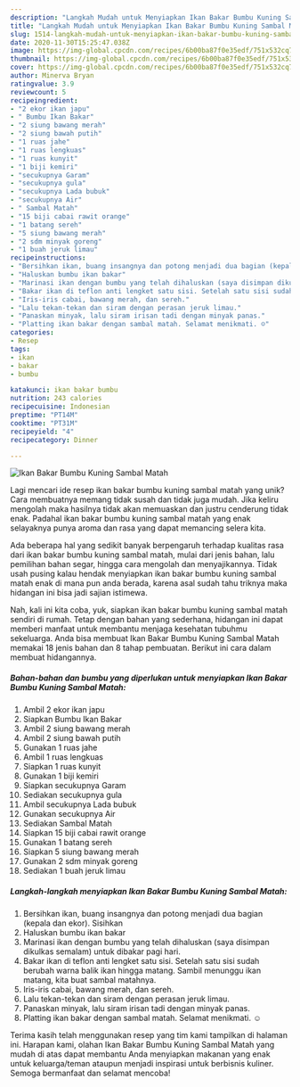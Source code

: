 ```yaml
---
description: "Langkah Mudah untuk Menyiapkan Ikan Bakar Bumbu Kuning Sambal Matah, Enak"
title: "Langkah Mudah untuk Menyiapkan Ikan Bakar Bumbu Kuning Sambal Matah, Enak"
slug: 1514-langkah-mudah-untuk-menyiapkan-ikan-bakar-bumbu-kuning-sambal-matah-enak
date: 2020-11-30T15:25:47.038Z
image: https://img-global.cpcdn.com/recipes/6b00ba87f0e35edf/751x532cq70/ikan-bakar-bumbu-kuning-sambal-matah-foto-resep-utama.jpg
thumbnail: https://img-global.cpcdn.com/recipes/6b00ba87f0e35edf/751x532cq70/ikan-bakar-bumbu-kuning-sambal-matah-foto-resep-utama.jpg
cover: https://img-global.cpcdn.com/recipes/6b00ba87f0e35edf/751x532cq70/ikan-bakar-bumbu-kuning-sambal-matah-foto-resep-utama.jpg
author: Minerva Bryan
ratingvalue: 3.9
reviewcount: 5
recipeingredient:
- "2 ekor ikan japu"
- " Bumbu Ikan Bakar"
- "2 siung bawang merah"
- "2 siung bawah putih"
- "1 ruas jahe"
- "1 ruas lengkuas"
- "1 ruas kunyit"
- "1 biji kemiri"
- "secukupnya Garam"
- "secukupnya gula"
- "secukupnya Lada bubuk"
- "secukupnya Air"
- " Sambal Matah"
- "15 biji cabai rawit orange"
- "1 batang sereh"
- "5 siung bawang merah"
- "2 sdm minyak goreng"
- "1 buah jeruk limau"
recipeinstructions:
- "Bersihkan ikan, buang insangnya dan potong menjadi dua bagian (kepala dan ekor). Sisihkan"
- "Haluskan bumbu ikan bakar"
- "Marinasi ikan dengan bumbu yang telah dihaluskan (saya disimpan dikulkas semalam) untuk dibakar pagi hari."
- "Bakar ikan di teflon anti lengket satu sisi. Setelah satu sisi sudah berubah warna balik ikan hingga matang. Sambil menunggu ikan matang, kita buat sambal matahnya."
- "Iris-iris cabai, bawang merah, dan sereh."
- "Lalu tekan-tekan dan siram dengan perasan jeruk limau."
- "Panaskan minyak, lalu siram irisan tadi dengan minyak panas."
- "Platting ikan bakar dengan sambal matah. Selamat menikmati. ☺️"
categories:
- Resep
tags:
- ikan
- bakar
- bumbu

katakunci: ikan bakar bumbu 
nutrition: 243 calories
recipecuisine: Indonesian
preptime: "PT14M"
cooktime: "PT31M"
recipeyield: "4"
recipecategory: Dinner

---
```



![Ikan Bakar Bumbu Kuning Sambal Matah](https://img-global.cpcdn.com/recipes/6b00ba87f0e35edf/751x532cq70/ikan-bakar-bumbu-kuning-sambal-matah-foto-resep-utama.jpg)

Lagi mencari ide resep ikan bakar bumbu kuning sambal matah yang unik? Cara membuatnya memang tidak susah dan tidak juga mudah. Jika keliru mengolah maka hasilnya tidak akan memuaskan dan justru cenderung tidak enak. Padahal ikan bakar bumbu kuning sambal matah yang enak selayaknya punya aroma dan rasa yang dapat memancing selera kita.

Ada beberapa hal yang sedikit banyak berpengaruh terhadap kualitas rasa dari ikan bakar bumbu kuning sambal matah, mulai dari jenis bahan, lalu pemilihan bahan segar, hingga cara mengolah dan menyajikannya. Tidak usah pusing kalau hendak menyiapkan ikan bakar bumbu kuning sambal matah enak di mana pun anda berada, karena asal sudah tahu triknya maka hidangan ini bisa jadi sajian istimewa.




Nah, kali ini kita coba, yuk, siapkan ikan bakar bumbu kuning sambal matah sendiri di rumah. Tetap dengan bahan yang sederhana, hidangan ini dapat memberi manfaat untuk membantu menjaga kesehatan tubuhmu sekeluarga. Anda bisa membuat Ikan Bakar Bumbu Kuning Sambal Matah memakai 18 jenis bahan dan 8 tahap pembuatan. Berikut ini cara dalam membuat hidangannya.

<!--inarticleads1-->

##### Bahan-bahan dan bumbu yang diperlukan untuk menyiapkan Ikan Bakar Bumbu Kuning Sambal Matah:

1. Ambil 2 ekor ikan japu
1. Siapkan  Bumbu Ikan Bakar
1. Ambil 2 siung bawang merah
1. Ambil 2 siung bawah putih
1. Gunakan 1 ruas jahe
1. Ambil 1 ruas lengkuas
1. Siapkan 1 ruas kunyit
1. Gunakan 1 biji kemiri
1. Siapkan secukupnya Garam
1. Sediakan secukupnya gula
1. Ambil secukupnya Lada bubuk
1. Gunakan secukupnya Air
1. Sediakan  Sambal Matah
1. Siapkan 15 biji cabai rawit orange
1. Gunakan 1 batang sereh
1. Siapkan 5 siung bawang merah
1. Gunakan 2 sdm minyak goreng
1. Sediakan 1 buah jeruk limau




<!--inarticleads2-->

##### Langkah-langkah menyiapkan Ikan Bakar Bumbu Kuning Sambal Matah:

1. Bersihkan ikan, buang insangnya dan potong menjadi dua bagian (kepala dan ekor). Sisihkan
1. Haluskan bumbu ikan bakar
1. Marinasi ikan dengan bumbu yang telah dihaluskan (saya disimpan dikulkas semalam) untuk dibakar pagi hari.
1. Bakar ikan di teflon anti lengket satu sisi. Setelah satu sisi sudah berubah warna balik ikan hingga matang. Sambil menunggu ikan matang, kita buat sambal matahnya.
1. Iris-iris cabai, bawang merah, dan sereh.
1. Lalu tekan-tekan dan siram dengan perasan jeruk limau.
1. Panaskan minyak, lalu siram irisan tadi dengan minyak panas.
1. Platting ikan bakar dengan sambal matah. Selamat menikmati. ☺️




Terima kasih telah menggunakan resep yang tim kami tampilkan di halaman ini. Harapan kami, olahan Ikan Bakar Bumbu Kuning Sambal Matah yang mudah di atas dapat membantu Anda menyiapkan makanan yang enak untuk keluarga/teman ataupun menjadi inspirasi untuk berbisnis kuliner. Semoga bermanfaat dan selamat mencoba!
